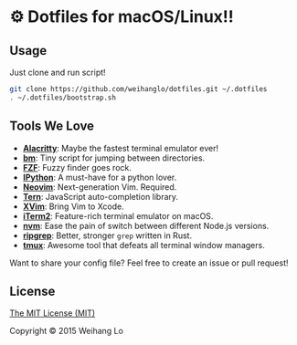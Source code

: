 # ⚙️ Dotfiles for macOS/Linux!!

## Usage

Just clone and run script!

```bash
git clone https://github.com/weihanglo/dotfiles.git ~/.dotfiles
. ~/.dotfiles/bootstrap.sh
```

## Tools We Love

- [**Alacritty**][alacritty]: Maybe the fastest terminal emulator ever!
- [**bm**][bm]: Tiny script for jumping between directories.
- [**FZF**][fzf]: Fuzzy finder goes rock.
- [**IPython**][ipython]: A must-have for a python lover.
- [**Neovim**][neovim]: Next-generation Vim. Required.
- [**Tern**][tern]: JavaScript auto-completion library.
- [**XVim**][xvim]: Bring Vim to Xcode.
- [**iTerm2**][iterm2]: Feature-rich terminal emulator on macOS.
- [**nvm**][nvm]: Ease the pain of switch between different Node.js versions.
- [**ripgrep**][ripgrep]: Better, stronger `grep` written in Rust.
- [**tmux**][tmux]: Awesome tool that defeats all terminal window managers.

Want to share your config file? 
Feel free to create an issue or pull request!

## License

[The MIT License (MIT)](LICENSE)

Copyright © 2015 Weihang Lo

[alacritty]: https://github.com/jwilm/alacritty
[bm]: .bm.sh
[fzf]: https://github.com/junegunn/fzf
[ipython]: https://ipython.org
[neovim]: https://neovim.io
[tern]: https://ternjs.net
[xvim]: http://xvim.org
[iterm2]: https://www.iterm2.com
[nvm]: https://github.com/creationix/nvm
[ripgrep]: https://github.com/burntsushi/ripgrep
[tmux]: https://tmux.github.io
